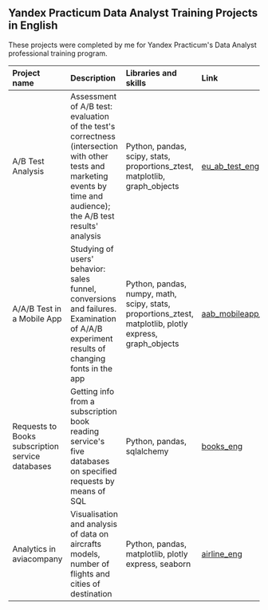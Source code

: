 ## Yandex Practicum Data Analyst Training Projects in English
These projects were completed by me for Yandex Practicum's Data Analyst professional training program.


| Project name | Description | Libraries and skills | Link |
| :--------------- | :-------------------- | :------------------- | :----- |
| A/B Test Analysis | Assessment of A/B test: evaluation of the test's correctness (intersection with other tests and marketing events by time and audience); the A/B test results' analysis | Python, pandas, scipy, stats, proportions_ztest, matplotlib, graph_objects | [eu_ab_test_eng](https://github.com/Emiranunuka/Yandex_Practicum_Data_Analyst_Training_Projects_English/tree/main/eu_ab_test_eng)|
| A/A/B Test in a Mobile App | Studying of users' behavior: sales funnel, conversions and failures. Examination of A/A/B experiment results of changing fonts in the app | Python, pandas, numpy, math, scipy, stats, proportions_ztest, matplotlib, plotly express, graph_objects | [aab_mobileapp_eng](https://github.com/Emiranunuka/Yandex_Practicum_Data_Analyst_Training_Projects_English/tree/main/aab_mobileapp_eng)|
| Requests to Books subscription service databases | Getting info from a subscription book reading service's five databases on specified requests by means of SQL | Python, pandas, sqlalchemy | [books_eng](https://github.com/Emiranunuka/Yandex_Practicum_Data_Analyst_Training_Projects_English/tree/main/books_eng)|
| Analytics in aviacompany | Visualisation and analysis of data on aircrafts models, number of flights and cities of destination | Python, pandas, matplotlib, plotly express, seaborn | [airline_eng](https://github.com/Emiranunuka/Yandex_Practicum_Data_Analyst_Training_Projects_English/tree/main/airline_eng)|
